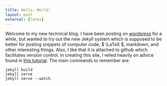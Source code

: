```yaml
---
title: Hello, World!
layout: post
external: [latex]
---
```


Welcome to my new technical blog. I have been posting on [wordpress](http://willtownes.wordpress.com) for a while, but wanted to try out the new Jekyll system which is supposed to be better for posting snippets of computer code, $ \LaTeX $, markdown, and other interesting things. Also, I like that it is attached to github which facilitates version control. In creating this site, I relied heavily on advice found in [this tutorial](https://www.andrewmunsell.com/tutorials/jekyll-by-example). The main commands to remember are:

    jekyll build
    jekyll serve
    jekyll serve --watch